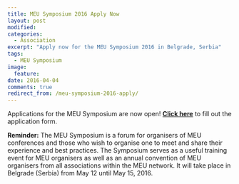 ```yaml
---
title: MEU Symposium 2016 Apply Now
layout: post
modified:
categories:
  - Association
excerpt: "Apply now for the MEU Symposium 2016 in Belgrade, Serbia"
tags: 
  - MEU Symposium
image:
  feature: 
date: 2016-04-04
comments: true
redirect_from: /meu-symposium-2016-apply/
---
```


Applications for the MEU Symposium are now open! 
**[Click here](http://symposium.apply.beta-europe.org)** to fill out the application form.

**Reminder:**
The MEU Symposium is a forum for organisers of MEU conferences and those who wish to organise one to meet and share their experience and best practices. The Symposium serves as a useful training event for MEU organisers as well as an annual convention of MEU organisers from all associations within the MEU network.
It will take place in Belgrade (Serbia) from May 12 until May 15, 2016.
